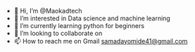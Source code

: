 - 👋 Hi, I’m @Maokadtech
- 👀 I’m interested in Data science and machine learning
- 🌱 I’m currently learning  python for beginners
- 💞️ I’m looking to collaborate on 
- 📫 How to reach me on Gmail samadayomide41@gmail.com

<!---
Maokadtech/Maokadtech is a ✨ special ✨ repository because its `README.md` (this file) appears on your GitHub profile.
You can click the Preview link to take a look at your changes.
--->
